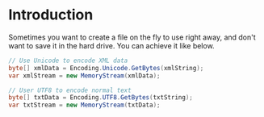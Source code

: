 # Introduction

Sometimes you want to create a file on the fly to use right away, and don't want to save it in the hard drive. You can achieve it like below.

```c#
// Use Unicode to encode XML data
byte[] xmlData = Encoding.Unicode.GetBytes(xmlString);
var xmlStream = new MemoryStream(xmlData);

// User UTF8 to encode normal text
byte[] txtData = Encoding.UTF8.GetBytes(txtString);
var txtStream = new MemoryStream(txtData);
```